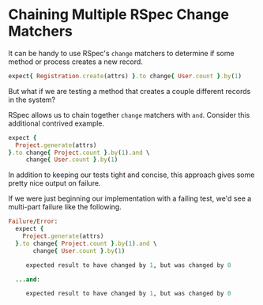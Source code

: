 # Chaining Multiple RSpec Change Matchers

It can be handy to use RSpec's `change` matchers to determine if some method
or process creates a new record.

```ruby
expect{ Registration.create(attrs) }.to change{ User.count }.by(1)
```

But what if we are testing a method that creates a couple different records
in the system?

RSpec allows us to chain together `change` matchers with `and`. Consider
this additional contrived example.

```ruby
expect {
  Project.generate(attrs)
}.to change{ Project.count }.by(1).and \
     change{ User.count }.by(1)
```

In addition to keeping our tests tight and concise, this approach gives
some pretty nice output on failure.

If we were just beginning our implementation with a failing test, we'd see a
multi-part failure like the following.

```ruby
Failure/Error:
  expect {
    Project.generate(attrs)
  }.to change{ Project.count }.by(1).and \
       change{ User.count }.by(1)

     expected result to have changed by 1, but was changed by 0

  ...and:

     expected result to have changed by 1, but was changed by 0
```
